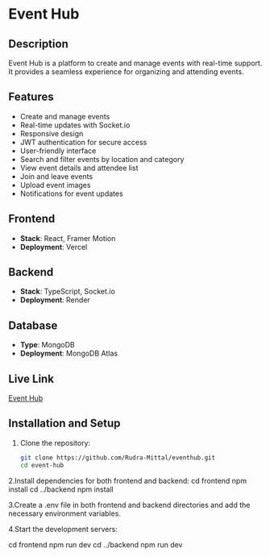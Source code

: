# Event Hub

## Description
Event Hub is a platform to create and manage events with real-time support. It provides a seamless experience for organizing and attending events.

## Features
- Create and manage events
- Real-time updates with Socket.io
- Responsive design
- JWT authentication for secure access
- User-friendly interface
- Search and filter events by location and category
- View event details and attendee list
- Join and leave events
- Upload event images
- Notifications for event updates

## Frontend
- **Stack**: React, Framer Motion
- **Deployment**: Vercel

## Backend
- **Stack**: TypeScript, Socket.io
- **Deployment**: Render

## Database
- **Type**: MongoDB
- **Deployment**: MongoDB Atlas

## Live Link
[Event Hub](https://event-hub-omega.vercel.app)

## Installation and Setup
1. Clone the repository:
   ```bash
   git clone https://github.com/Rudra-Mittal/eventhub.git
   cd event-hub


2.Install dependencies for both frontend and backend:
cd frontend
npm install
cd ../backend
npm install

3.Create a .env file in both frontend and backend directories and add the necessary environment variables.

4.Start the development servers:

cd frontend
npm run dev
cd ../backend
npm run dev